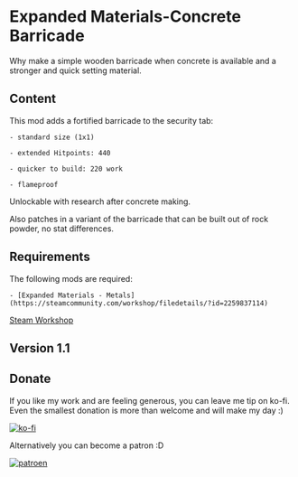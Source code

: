 # Expanded Materials-Concrete Barricade

Why make a simple wooden barricade when concrete is available and a stronger and quick setting material.

## Content

This mod adds a fortified barricade to the security tab:

	- standard size (1x1)
	
	- extended Hitpoints: 440
	
	- quicker to build: 220 work
	
	- flameproof

Unlockable with research after concrete making.

Also patches in a variant of the barricade that can be built out of rock powder, no stat differences.

## Requirements
The following mods are required:

	- [Expanded Materials - Metals](https://steamcommunity.com/workshop/filedetails/?id=2259837114)

[Steam Workshop](https://steamcommunity.com/sharedfiles/filedetails/?id=2404060829)

## Version 1.1


## Donate

If you like my work and are feeling generous, you can leave me tip on ko-fi. Even the smallest donation is more than welcome and will make my day :)

[![ko-fi](https://ko-fi.com/img/githubbutton_sm.svg)](https://ko-fi.com/C0C43PQ0I)

Alternatively you can become a patron :D

[![patroen](https://i.imgur.com/SWniXXj.png)](https://www.patreon.com/bePatron?u=51145413)